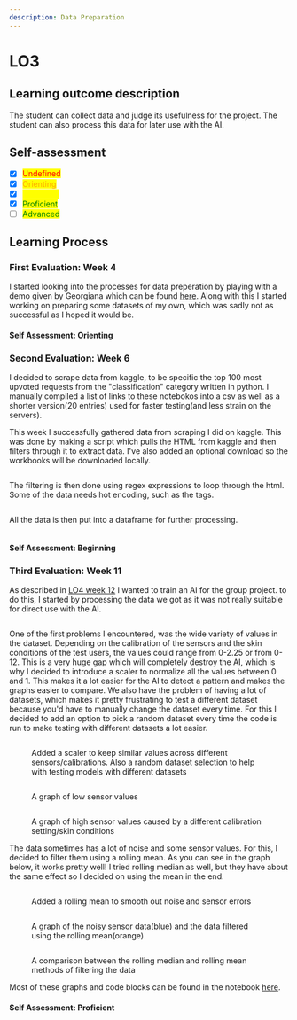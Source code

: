 ```yaml
---
description: Data Preparation
---
```


# LO3

## Learning outcome description

The student can collect data and judge its usefulness for the project. The student can also process this data for later use with the AI.

## Self-assessment

* [x] <mark style="color:red;">Undefined</mark>
* [x] <mark style="color:orange;">Orienting</mark>
* [x] <mark style="color:yellow;">Beginning</mark>
* [x] <mark style="color:green;">Proficient</mark>
* [ ] <mark style="color:green;">Advanced</mark>

## Learning Process

### First Evaluation: Week 4

I started looking into the processes for data preperation by playing with a demo given by Georgiana which can be found [here](https://github.com/CoenBeemer/AI/commit/4f88cc582792aa2257a51edcb2019e0e5fe54a6e). Along with this I started working on preparing some datasets of my own, which was sadly not as successful as I hoped it would be.

#### Self Assessment: Orienting

### Second Evaluation: Week 6

I decided to scrape data from kaggle, to be specific the top 100 most upvoted requests from the "classification" category written in python. I manually compiled a list of links to these notebokos into a csv as well as a shorter version(20 entries) used for faster testing(and less strain on the servers).

This week I successfully gathered data from scraping I did on kaggle. This was done by making a script which pulls the HTML from kaggle and then filters through it to extract data. I've also added an optional download so the workbooks will be downloaded locally.

<figure><img src="../.gitbook/assets/image (6) (1).png" alt=""><figcaption></figcaption></figure>

The filtering is then done using regex expressions to loop through the html. Some of the data needs hot encoding, such as the tags.&#x20;

<figure><img src="../.gitbook/assets/image (1) (1) (3).png" alt=""><figcaption></figcaption></figure>

All the data is then put into a dataframe for further processing.

<figure><img src="../.gitbook/assets/image (7) (1) (1).png" alt=""><figcaption></figcaption></figure>

#### Self Assessment: Beginning

### Third Evaluation: Week 11

As described in [LO4 week 12](lo4.md#third-evaluation-week-12) I wanted to train an AI for the group project. to do this, I started by processing the data we got as it was not really suitable for direct use with the AI.

<figure><img src="../.gitbook/assets/image (10).png" alt=""><figcaption></figcaption></figure>

One of the first problems I encountered, was the wide variety of values in the dataset. Depending on the calibration of the sensors and the skin conditions of the test users, the values could range from 0-2.25 or from 0-12. This is a very huge gap which will completely destroy the AI, which is why I decided to introduce a scaler to normalize all the values between 0 and 1. This makes it a lot easier for the AI to detect a pattern and makes the graphs easier to compare. We also have the problem of having a lot of datasets, which makes it pretty frustrating to test a different dataset because you'd have to manually change the dataset every time. For this I decided to add an option to pick a random dataset every time the code is run to make testing with different datasets a lot easier.

<figure><img src="../.gitbook/assets/image (11).png" alt=""><figcaption><p>Added a scaler to keep similar values across different sensors/calibrations. Also a random dataset selection to help with testing models with different datasets</p></figcaption></figure>

<figure><img src="../.gitbook/assets/image (17).png" alt=""><figcaption><p>A graph of low sensor values</p></figcaption></figure>

<figure><img src="../.gitbook/assets/image (8) (2).png" alt=""><figcaption><p>A graph of high sensor values caused by a different calibration setting/skin conditions</p></figcaption></figure>

The data sometimes has a lot of noise and some sensor values. For this, I decided to filter them using a rolling mean. As you can see in the graph below, it works pretty well! I tried rolling median as well, but they have about the same effect so I decided on using the mean in the end.

<figure><img src="../.gitbook/assets/image (7).png" alt=""><figcaption><p>Added a rolling mean to smooth out noise and sensor errors</p></figcaption></figure>

<figure><img src="../.gitbook/assets/image (8).png" alt=""><figcaption><p>A graph of the noisy sensor data(blue) and the data filtered using the rolling mean(orange)</p></figcaption></figure>

<figure><img src="../.gitbook/assets/image (9).png" alt=""><figcaption><p>A comparison between the rolling median and rolling mean methods of filtering the data</p></figcaption></figure>

Most of these graphs and code blocks can be found in the notebook [here](https://github.com/Inn0/STP1StressVisualisation/blob/main/StressThreshold.ipynb).

#### Self Assessment: Proficient
